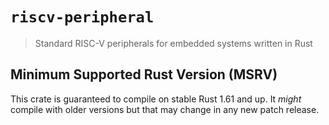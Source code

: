 # `riscv-peripheral`

> Standard RISC-V peripherals for embedded systems written in Rust

## Minimum Supported Rust Version (MSRV)

This crate is guaranteed to compile on stable Rust 1.61 and up. It *might*
compile with older versions but that may change in any new patch release.
